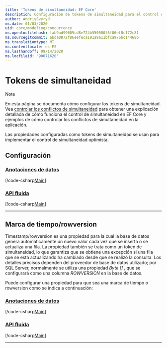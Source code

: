 ```yaml
---
title: 'Tokens de simultaneidad: EF Core'
description: Configuración de tokens de simultaneidad para el control de simultaneidad optimista en un modelo de Entity Framework Core
author: AndriySvyryd
ms.date: 01/03/2020
uid: core/modeling/concurrency
ms.openlocfilehash: fab9ad99609cd8e724b550000f6f06ef8c172c81
ms.sourcegitcommit: abda0872f86eefeca191a9a11bfca976bc14468b
ms.translationtype: MT
ms.contentlocale: es-ES
ms.lasthandoff: 09/14/2020
ms.locfileid: "90071620"
---
```

# <a name="concurrency-tokens"></a>Tokens de simultaneidad

> [!NOTE]
> En esta página se documenta cómo configurar los tokens de simultaneidad. Vea [controlar los conflictos de simultaneidad](xref:core/saving/concurrency) para obtener una explicación detallada de cómo funciona el control de simultaneidad en EF Core y ejemplos de cómo controlar los conflictos de simultaneidad en la aplicación.

Las propiedades configuradas como tokens de simultaneidad se usan para implementar el control de simultaneidad optimista.

## <a name="configuration"></a>Configuración

### <a name="data-annotations"></a>[Anotaciones de datos](#tab/data-annotations)

[!code-csharp[Main](../../../samples/core/Modeling/DataAnnotations/Concurrency.cs?name=Concurrency&highlight=5)]

### <a name="fluent-api"></a>[API fluida](#tab/fluent-api)

[!code-csharp[Main](../../../samples/core/Modeling/FluentAPI/Concurrency.cs?name=Concurrency&highlight=5)]

***

## <a name="timestamprowversion"></a>Marca de tiempo/rowversion

Timestamp/rowversion es una propiedad para la cual la base de datos genera automáticamente un nuevo valor cada vez que se inserta o se actualiza una fila. La propiedad también se trata como un token de simultaneidad, lo que garantiza que se obtiene una excepción si una fila que se está actualizando ha cambiado desde que se realizó la consulta. Los detalles precisos dependen del proveedor de base de datos utilizado; por SQL Server, normalmente se utiliza una propiedad *Byte []* , que se configurará como una columna *ROWVERSION* en la base de datos.

Puede configurar una propiedad para que sea una marca de tiempo o rowversion como se indica a continuación:

### <a name="data-annotations"></a>[Anotaciones de datos](#tab/data-annotations)

[!code-csharp[Main](../../../samples/core/Modeling/DataAnnotations/Timestamp.cs?name=Timestamp&highlight=7)]

### <a name="fluent-api"></a>[API fluida](#tab/fluent-api)

[!code-csharp[Main](../../../samples/core/Modeling/FluentAPI/Timestamp.cs?name=Timestamp&highlight=9,17)]

***
